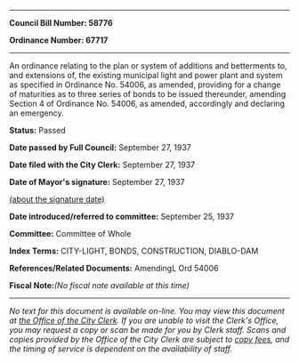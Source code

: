 

********

**Council Bill Number: 58776**
   
**Ordinance Number: 67717**
********

 An ordinance relating to the plan or system of additions and betterments to, and extensions of, the existing municipal light and power plant and system as specified in Ordinance No. 54006, as amended, providing for a change of maturities as to three series of bonds to be issued thereunder, amending Section 4 of Ordinance No. 54006, as amended, accordingly and declaring an emergency.

**Status:** Passed
   
**Date passed by Full Council:** September 27, 1937
   
**Date filed with the City Clerk:** September 27, 1937
   
**Date of Mayor's signature:** September 27, 1937
   
[(about the signature date)](/~public/approvaldate.htm)
   
   
   
**Date introduced/referred to committee:** September 25, 1937
   
**Committee:** Committee of Whole
   
   
**Index Terms:** CITY-LIGHT, BONDS, CONSTRUCTION, DIABLO-DAM

**References/Related Documents:** AmendingL Ord 54006

**Fiscal Note:**_(No fiscal note available at this time)_
********

_No text for this document is available on-line. You may view this document at [the Office of the City Clerk](http://www.seattle.gov/leg/clerk/contactUs.htm). If you are unable to visit the Clerk's Office, you may request a copy or scan be made for you by Clerk staff. Scans and copies provided by the Office of the City Clerk are subject to [copy fees](http://clerk.seattle.gov/~public/clerkfees.htm), and the timing of service is dependent on the availability of staff._

